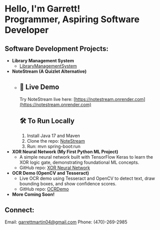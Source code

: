 <h1>Hello, I'm Garrett! <br/><a>Programmer</a>, <a>Aspiring Software Developer</a></h1>

<h2> Software Development Projects:</h2>

- <b>Library Management System</b>
  - [LibraryManagementSystem](https://github.com/garrettmartin04/LibraryManagementSystem)
- <b>NoteStream  (A Quizlet Alternative) </b>
  - ## 🚀 Live Demo
      Try NoteStream live here: [https://notestream.onrender.com](https://notestream.onrender.com)
      ## 🛠️ To Run Locally
      1. Install Java 17 and Maven
      2. Clone the repo: [NoteStream](https://github.com/garrettmartin04/team6Project)
      3. Run:
       mvn spring-boot:run
- <b>XOR Neural Network (My First Python ML Project)</b>
  - A simple neural network built with TensorFlow Keras to learn the XOR logic gate, demonstrating foundational ML concepts.
  - GitHub repo: [XOR Neural Network](https://github.com/garrettmartin04/PythonXOR)
- <b>OCR Demo (OpenCV and Tesseract)</b>
  - Live OCR demo using Tesseract and OpenCV to detect text, draw bounding boxes, and show confidence scores.
  - GitHub repo: [OCRDemo](https://github.com/garrettmartin04/OCRDemo)
- <b>More Coming Soon!</b>

<h2> Connect:</h2>

<a>Email: garrettmartin04@gmail.com</a>
<a>Phone: (470)-269-2985</a>
